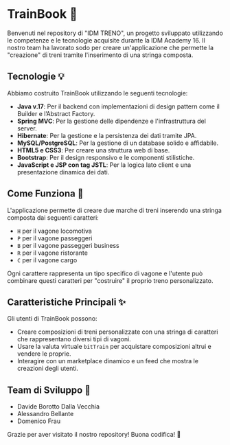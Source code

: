 # TrainBook 🚂

Benvenuti nel repository di "IDM TRENO", un progetto sviluppato utilizzando le competenze e le tecnologie acquisite durante la IDM Academy 16. Il nostro team ha lavorato sodo per creare un'applicazione che permette la "creazione" di treni tramite l'inserimento di una stringa composta.

## Tecnologie 💡

Abbiamo costruito TrainBook utilizzando le seguenti tecnologie:

- **Java v.17**: Per il backend con implementazioni di design pattern come il Builder e l’Abstract Factory.
- **Spring MVC**: Per la gestione delle dipendenze e l'infrastruttura del server.
- **Hibernate**: Per la gestione e la persistenza dei dati tramite JPA.
- **MySQL/PostgreSQL**: Per la gestione di un database solido e affidabile.
- **HTML5 e CSS3**: Per creare una struttura web di base.
- **Bootstrap**: Per il design responsivo e le componenti stilistiche.
- **JavaScript e JSP con tag JSTL**: Per la logica lato client e una presentazione dinamica dei dati.

## Come Funziona 🧩

L'applicazione permette di creare due marche di treni inserendo una stringa composta dai seguenti caratteri:

- `H` per il vagone locomotiva
- `P` per il vagone passeggeri
- `B` per il vagone passeggeri business
- `R` per il vagone ristorante
- `C` per il vagone cargo

Ogni carattere rappresenta un tipo specifico di vagone e l'utente può combinare questi caratteri per "costruire" il proprio treno personalizzato.

## Caratteristiche Principali ✨

Gli utenti di TrainBook possono:

- Creare composizioni di treni personalizzate con una stringa di caratteri che rappresentano diversi tipi di vagoni.
- Usare la valuta virtuale `bitTrain` per acquistare composizioni altrui e vendere le proprie.
- Interagire con un marketplace dinamico e un feed che mostra le creazioni degli utenti.

## Team di Sviluppo 🤝

- Davide Borotto Dalla Vecchia
- Alessandro Bellante
- Domenico Frau

Grazie per aver visitato il nostro repository! Buona codifica! 🎉
